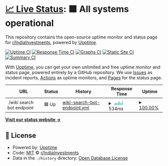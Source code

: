 # [📈 Live Status](https://indiainvestments.github.io/uptimes): <!--live status--> **🟩 All systems operational**

This repository contains the open-source uptime monitor and status page for [r/IndiaInvestments](https://reddit.com/r/IndiaInvestments), powered by [Upptime](https://github.com/upptime/upptime).

[![Uptime CI](https://github.com/indiainvestments/uptimes/workflows/Uptime%20CI/badge.svg)](https://github.com/indiainvestments/uptimes/actions?query=workflow%3A%22Uptime+CI%22)
[![Response Time CI](https://github.com/indiainvestments/uptimes/workflows/Response%20Time%20CI/badge.svg)](https://github.com/indiainvestments/uptimes/actions?query=workflow%3A%22Response+Time+CI%22)
[![Graphs CI](https://github.com/indiainvestments/uptimes/workflows/Graphs%20CI/badge.svg)](https://github.com/indiainvestments/uptimes/actions?query=workflow%3A%22Graphs+CI%22)
[![Static Site CI](https://github.com/indiainvestments/uptimes/workflows/Static%20Site%20CI/badge.svg)](https://github.com/indiainvestments/uptimes/actions?query=workflow%3A%22Static+Site+CI%22)
[![Summary CI](https://github.com/indiainvestments/uptimes/workflows/Summary%20CI/badge.svg)](https://github.com/indiainvestments/uptimes/actions?query=workflow%3A%22Summary+CI%22)

With [Upptime](https://upptime.js.org), you can get your own unlimited and free uptime monitor and status page, powered entirely by a GitHub repository. We use [Issues](https://github.com/indiainvestments/uptimes/issues) as incident reports, [Actions](https://github.com/indiainvestments/uptimes/actions) as uptime monitors, and [Pages](https://indiainvestments.github.io/uptimes) for the status page.

<!--start: status pages-->
<!-- This summary is generated by Upptime (https://github.com/upptime/upptime) -->
<!-- Do not edit this manually, your changes will be overwritten -->
<!-- prettier-ignore -->
| URL | Status | History | Response Time | Uptime |
| --- | ------ | ------- | ------------- | ------ |
| <img alt="" src="https://icons.duckduckgo.com/ip3/null.ico" height="13"> /wiki search bot endpoint | 🟩 Up | [wiki-search-bot-endpoint.yml](https://github.com/indiainvestments/uptimes/commits/HEAD/history/wiki-search-bot-endpoint.yml) | <details><summary><img alt="Response time graph" src="./graphs/wiki-search-bot-endpoint/response-time-week.png" height="20"> 534ms</summary><br><a href="https://indiainvestments.github.io/uptimes/history/wiki-search-bot-endpoint"><img alt="Response time 607" src="https://img.shields.io/endpoint?url=https%3A%2F%2Fraw.githubusercontent.com%2Findiainvestments%2Fuptimes%2FHEAD%2Fapi%2Fwiki-search-bot-endpoint%2Fresponse-time.json"></a><br><a href="https://indiainvestments.github.io/uptimes/history/wiki-search-bot-endpoint"><img alt="24-hour response time 396" src="https://img.shields.io/endpoint?url=https%3A%2F%2Fraw.githubusercontent.com%2Findiainvestments%2Fuptimes%2FHEAD%2Fapi%2Fwiki-search-bot-endpoint%2Fresponse-time-day.json"></a><br><a href="https://indiainvestments.github.io/uptimes/history/wiki-search-bot-endpoint"><img alt="7-day response time 534" src="https://img.shields.io/endpoint?url=https%3A%2F%2Fraw.githubusercontent.com%2Findiainvestments%2Fuptimes%2FHEAD%2Fapi%2Fwiki-search-bot-endpoint%2Fresponse-time-week.json"></a><br><a href="https://indiainvestments.github.io/uptimes/history/wiki-search-bot-endpoint"><img alt="30-day response time 470" src="https://img.shields.io/endpoint?url=https%3A%2F%2Fraw.githubusercontent.com%2Findiainvestments%2Fuptimes%2FHEAD%2Fapi%2Fwiki-search-bot-endpoint%2Fresponse-time-month.json"></a><br><a href="https://indiainvestments.github.io/uptimes/history/wiki-search-bot-endpoint"><img alt="1-year response time 648" src="https://img.shields.io/endpoint?url=https%3A%2F%2Fraw.githubusercontent.com%2Findiainvestments%2Fuptimes%2FHEAD%2Fapi%2Fwiki-search-bot-endpoint%2Fresponse-time-year.json"></a></details> | <details><summary><a href="https://indiainvestments.github.io/uptimes/history/wiki-search-bot-endpoint">100.00%</a></summary><a href="https://indiainvestments.github.io/uptimes/history/wiki-search-bot-endpoint"><img alt="All-time uptime 99.95%" src="https://img.shields.io/endpoint?url=https%3A%2F%2Fraw.githubusercontent.com%2Findiainvestments%2Fuptimes%2FHEAD%2Fapi%2Fwiki-search-bot-endpoint%2Fuptime.json"></a><br><a href="https://indiainvestments.github.io/uptimes/history/wiki-search-bot-endpoint"><img alt="24-hour uptime 100.00%" src="https://img.shields.io/endpoint?url=https%3A%2F%2Fraw.githubusercontent.com%2Findiainvestments%2Fuptimes%2FHEAD%2Fapi%2Fwiki-search-bot-endpoint%2Fuptime-day.json"></a><br><a href="https://indiainvestments.github.io/uptimes/history/wiki-search-bot-endpoint"><img alt="7-day uptime 100.00%" src="https://img.shields.io/endpoint?url=https%3A%2F%2Fraw.githubusercontent.com%2Findiainvestments%2Fuptimes%2FHEAD%2Fapi%2Fwiki-search-bot-endpoint%2Fuptime-week.json"></a><br><a href="https://indiainvestments.github.io/uptimes/history/wiki-search-bot-endpoint"><img alt="30-day uptime 100.00%" src="https://img.shields.io/endpoint?url=https%3A%2F%2Fraw.githubusercontent.com%2Findiainvestments%2Fuptimes%2FHEAD%2Fapi%2Fwiki-search-bot-endpoint%2Fuptime-month.json"></a><br><a href="https://indiainvestments.github.io/uptimes/history/wiki-search-bot-endpoint"><img alt="1-year uptime 99.98%" src="https://img.shields.io/endpoint?url=https%3A%2F%2Fraw.githubusercontent.com%2Findiainvestments%2Fuptimes%2FHEAD%2Fapi%2Fwiki-search-bot-endpoint%2Fuptime-year.json"></a></details>

<!--end: status pages-->

[**Visit our status website →**](https://indiainvestments.github.io/uptimes)

## 📄 License

- Powered by: [Upptime](https://github.com/upptime/upptime)
- Code: [MIT](./LICENSE) © [r/IndiaInvestments](https://reddit.com/r/IndiaInvestments)
- Data in the `./history` directory: [Open Database License](https://opendatacommons.org/licenses/odbl/1-0/)
